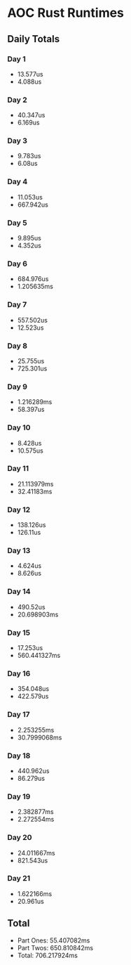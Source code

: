 # AOC Rust Runtimes

## Daily Totals

### Day 1

- 13.577us
- 4.088us

### Day 2

- 40.347us
- 6.169us

### Day 3

- 9.783us
- 6.08us

### Day 4

- 11.053us
- 667.942us

### Day 5

- 9.895us
- 4.352us

### Day 6

- 684.976us
- 1.205635ms

### Day 7

- 557.502us
- 12.523us

### Day 8

- 25.755us
- 725.301us

### Day 9

- 1.216289ms
- 58.397us

### Day 10

- 8.428us
- 10.575us

### Day 11

- 21.113979ms
- 32.41183ms

### Day 12

- 138.126us
- 126.11us

### Day 13

- 4.624us
- 8.626us

### Day 14

- 490.52us
- 20.698903ms

### Day 15

- 17.253us
- 560.441327ms

### Day 16

- 354.048us
- 422.579us

### Day 17

- 2.253255ms
- 30.7999068ms

### Day 18

- 440.962us
- 86.279us

### Day 19

- 2.382877ms
- 2.272554ms

### Day 20

- 24.011667ms
- 821.543us

### Day 21

- 1.622166ms
- 20.961us

## Total

- Part Ones:  55.407082ms
- Part Twos: 650.810842ms
- Total:     706.217924ms
